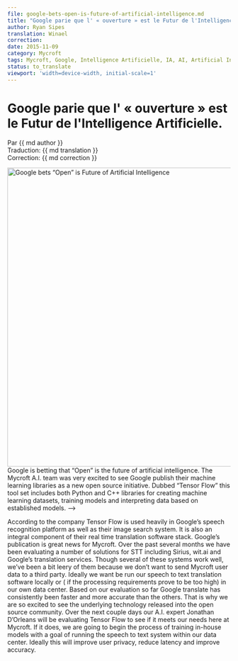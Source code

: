 ```yaml
---
file: google-bets-open-is-future-of-artificial-intelligence.md
title: "Google parie que l' « ouverture » est le Futur de l'Intelligence Artificielle."
author: Ryan Sipes
translation: Winael
correction: 
date: 2015-11-09
category: Mycroft
tags: Mycroft, Google, Intelligence Artificielle, IA, AI, Artificial Intelligence, opensource
status: to_translate
viewport: 'width=device-width, initial-scale=1'
---
```


<meta http-equiv='Content-Type' content='text/html; charset=utf-8' />

<!-- Chapeau -->




# <span lang="french">Google parie que l' « ouverture » est le Futur de l'Intelligence Artificielle.</span>

Par {{ md author }}  
Traduction: {{ md translation }}  
Correction: {{ md correction }}

<img src="https://mycroft-1d29.kxcdn.com/wp-content/uploads/2015/11/tensorflow.png" alt="Google bets “Open” is Future of Artificial Intelligence" width="1080" height="675">

<!-- lang: EN
<span lang="english">
Google is betting that “Open” is the future of artificial intelligence.
The Mycroft A.I. team was very excited to see Google publish their machine learning libraries as a new open source initiative. Dubbed “Tensor Flow” this tool set includes both Python and C++ libraries for creating machine learning datasets, training models and interpreting data based on established models.
</span>
-->

<!-- lang: FR -->
<span lang="french">
Google is betting that “Open” is the future of artificial intelligence.
The Mycroft A.I. team was very excited to see Google publish their machine learning libraries as a new open source initiative. Dubbed “Tensor Flow” this tool set includes both Python and C++ libraries for creating machine learning datasets, training models and interpreting data based on established models.
</span>
-->

According to the company Tensor Flow is used heavily in Google’s speech recognition platform as well as their image search system. It is also an integral component of their real time translation software stack.
Google’s publication is great news for Mycroft. Over the past several months we have been evaluating a number of solutions for STT including Sirius, wit.ai and Google’s translation services. Though several of these systems work well, we’ve been a bit leery of them because we don’t want to send Mycroft user data to a third party. Ideally we want be run our speech to text translation software locally or ( if the processing requirements prove to be too high) in our own data center.
Based on our evaluation so far Google translate has consistently been faster and more accurate than the others. That is why we are so excited to see the underlying technology released into the open source community.
Over the next couple days our A.I. expert Jonathan D’Orleans will be evaluating Tensor Flow to see if it meets our needs here at Mycroft. If it does, we are going to begin the process of training in-house models with a goal of running the speech to text system within our data center. Ideally this will improve user privacy, reduce latency and improve accuracy.
